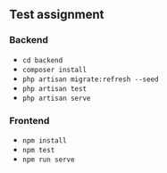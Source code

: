 ## Test assignment
### Backend
* `cd backend`
* `composer install`
* `php artisan migrate:refresh --seed`
* `php artisan test` 
* `php artisan serve`
### Frontend
* `npm install`
* `npm test`
* `npm run serve`